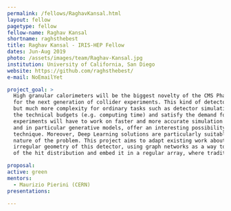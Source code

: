 ```yaml
---
permalink: /fellows/RaghavKansal.html
layout: fellow
pagetype: fellow
fellow-name: Raghav Kansal
shortname: raghsthebest
title: Raghav Kansal - IRIS-HEP Fellow 
dates: Jun-Aug 2019
photo: /assets/images/team/Raghav-Kansal.jpg
institution: University of California, San Diego
website: https://github.com/raghsthebest/
e-mail: NoEmailYet

project_goal: >
  High granular calorimeters will be the biggest novelty of the CMS Phase II upgrade and, in general, 
  for the next generation of collider experiments. This kind of detectors offer more opportunities 
  but much more complexity for ordinary tasks such as detector simulation. In order to stay within 
  the technical budgets (e.g. computing time) and satisfy the demand for large simulation samples, 
  experiments will have to work on faster and more accurate simulation techniques. Deep Learning, 
  and in particular generative models, offer an interesting possibility to speed up the simulation 
  technique. Moreover, Deep Learning solutions are particularly suitable for HGCAL, given the pixelated 
  nature of the problem. This project aims to adapt existing work about GAN for fast simulation to the 
  irregular geometry of this detector, using graph networks as a way to learn a sparse representation 
  of the hit distribution and embed it in a regular array, where traditional computing vision techniques can be used.

proposal: 
active: green
mentors:
  - Maurizio Pierini (CERN)
presentations:

---
```

  

